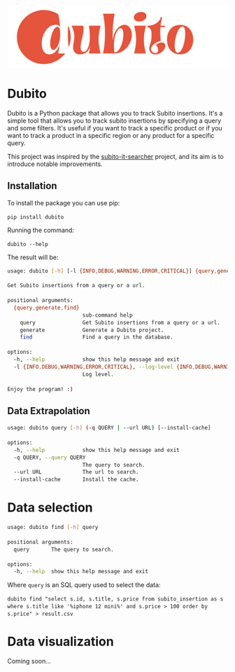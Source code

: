 ![Dubito Logo](assets/dubito_logo.png "Dubito")

# Dubito

Dubito is a Python package that allows you to track Subito insertions. It's a simple tool that allows you to track subito insertions by specifying a query and some filters. It's useful if you want to track a specific product or if you want to track a product in a specific region or any product for a specific query.

This project was inspired by the [subito-it-searcher](https://github.com/morrolinux/subito-it-searcher) project, and its aim is to introduce notable improvements.

## Installation

To install the package you can use pip:

`pip install dubito`

Running the command:

`dubito --help`

The result will be:

```bash
usage: dubito [-h] [-l {INFO,DEBUG,WARNING,ERROR,CRITICAL}] {query,generate,find} ...

Get Subito insertions from a query or a url.

positional arguments:
  {query,generate,find}
                        sub-command help
    query               Get Subito insertions from a query or a url.
    generate            Generate a Dubito project.
    find                Find a query in the database.

options:
  -h, --help            show this help message and exit
  -l {INFO,DEBUG,WARNING,ERROR,CRITICAL}, --log-level {INFO,DEBUG,WARNING,ERROR,CRITICAL}
                        Log level.

Enjoy the program! :)
```

## Data Extrapolation

```bash
usage: dubito query [-h] (-q QUERY | --url URL) [--install-cache]

options:
  -h, --help            show this help message and exit
  -q QUERY, --query QUERY
                        The query to search.
  --url URL             The url to search.
  --install-cache       Install the cache.
```

# Data selection

```bash
usage: dubito find [-h] query

positional arguments:
  query       The query to search.

options:
  -h, --help  show this help message and exit
```

Where `query` is an SQL query used to select the data:

`dubito find "select s.id, s.title, s.price from subito_insertion as s where s.title like '%iphone 12 mini%' and s.price > 100 order by s.price" > result.csv`

# Data visualization

Coming soon...
